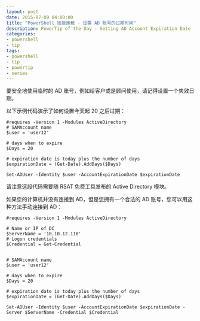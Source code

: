 ```yaml
---
layout: post
date: 2015-07-09 04:00:00
title: "PowerShell 技能连载 - 设置 AD 账号的过期时间"
description: PowerTip of the Day - Setting AD Account Expiration Date
categories:
- powershell
- tip
tags:
- powershell
- tip
- powertip
- series
---
```

要安全地使用临时的 AD 账号，例如给客户或是顾问使用，请记得设置一个失效日期。

以下示例代码演示了如何设置今天起 20 之后过期：

    #requires -Version 1 -Modules ActiveDirectory
    # SAMAccount name
    $user = 'user12'
    
    # days when to expire
    $Days = 20
    
    # expiration date is today plus the number of days
    $expirationDate = (Get-Date).AddDays($Days)
    
    Set-ADUser -Identity $user -AccountExpirationDate $expirationDate

请注意这段代码需要随 RSAT 免费工具发布的 Active Directory 模块。

如果您的计算机并没有连接到 AD，但是您拥有一个合法的 AD 账号，您可以用这种方法手动连接到 AD：

    #requires -Version 1 -Modules ActiveDirectory
    
    # Name or IP of DC
    $ServerName = '10.10.12.110'
    # Logon credentials
    $Credential = Get-Credential
    
    
    # SAMAccount name
    $user = 'user12'
    
    # days when to expire
    $Days = 20
    
    # expiration date is today plus the number of days
    $expirationDate = (Get-Date).AddDays($Days)
    
    Set-ADUser -Identity $user -AccountExpirationDate $expirationDate -Server $ServerName -Credential $Credential

<!--本文国际来源：[Setting AD Account Expiration Date](http://community.idera.com/powershell/powertips/b/tips/posts/setting-ad-account-expiration-date)-->
